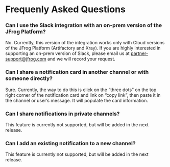 # Frequenly Asked Questions

### Can I use the Slack integration with an on-prem version of the JFrog Platform?

No. Currently, this version of the integration works only with Cloud versions of the JFrog Platform (Artifactory and Xray). If you are highly interested in supporting an on-prem version of Slack, please email us at partner-support@jfrog.com and we will record your request.

### Can I share a notification card in another channel or with someone directly?

Sure. Currently, the way to do this is click on the “three dots” on the top right corner of the notification card and link on “copy link”, then paste it in the channel or user’s message. It will populate the card information. 

### Can I share notifications in private channels?

This feature is currently not supported, but will be added in the next release.

### Can I add an existing notification to a new channel?

This feature is currently not supported, but will be added in the next release.
